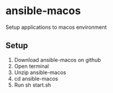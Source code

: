 # ansible-macos
Setup applications to macos environment

## Setup

1. Download ansible-macos on github
2. Open terminal
3. Unzip ansible-macos
4. cd ansible-macos
5. Run sh start.sh
